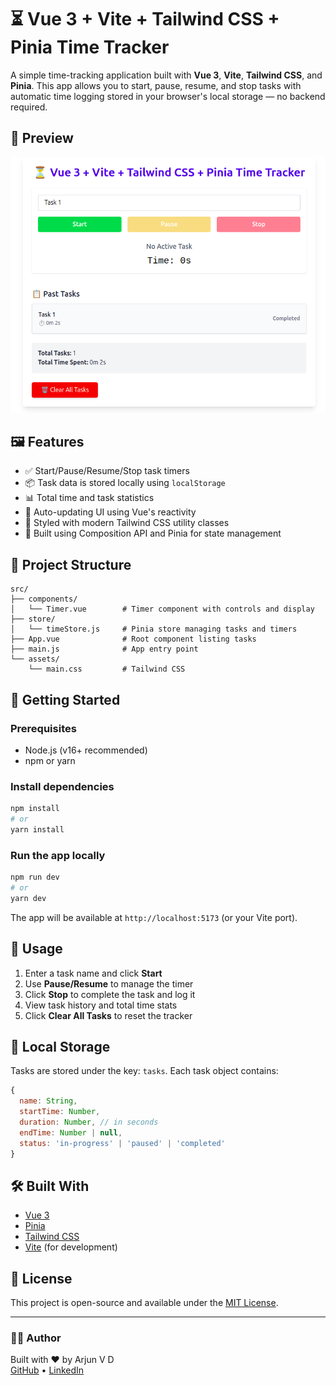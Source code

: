 # ⏳ Vue 3 + Vite + Tailwind CSS + Pinia Time Tracker

A simple time-tracking application built with **Vue 3**, **Vite**, **Tailwind CSS**, and **Pinia**. This app allows you to start, pause, resume, and stop tasks with automatic time logging stored in your browser's local storage — no backend required.

## 📸 Preview

![Time Tracker Preview](./public/preview-timer.png)

## 🖼️ Features

- ✅ Start/Pause/Resume/Stop task timers
- 📦 Task data is stored locally using `localStorage`
- 📊 Total time and task statistics
- 🔄 Auto-updating UI using Vue's reactivity
- 🎨 Styled with modern Tailwind CSS utility classes
- 🧠 Built using Composition API and Pinia for state management

## 🧱 Project Structure

```
src/
├── components/
│   └── Timer.vue        # Timer component with controls and display
├── store/
│   └── timeStore.js     # Pinia store managing tasks and timers
├── App.vue              # Root component listing tasks
├── main.js              # App entry point
└── assets/
    └── main.css         # Tailwind CSS
```

## 🚀 Getting Started

### Prerequisites

- Node.js (v16+ recommended)
- npm or yarn

### Install dependencies

```bash
npm install
# or
yarn install
```

### Run the app locally

```bash
npm run dev
# or
yarn dev
```

The app will be available at `http://localhost:5173` (or your Vite port).

## 🧪 Usage

1. Enter a task name and click **Start**
2. Use **Pause/Resume** to manage the timer
3. Click **Stop** to complete the task and log it
4. View task history and total time stats
5. Click **Clear All Tasks** to reset the tracker

## 📁 Local Storage

Tasks are stored under the key: `tasks`. Each task object contains:

```js
{
  name: String,
  startTime: Number,
  duration: Number, // in seconds
  endTime: Number | null,
  status: 'in-progress' | 'paused' | 'completed'
}
```

## 🛠️ Built With

- [Vue 3](https://vuejs.org/)
- [Pinia](https://pinia.vuejs.org/)
- [Tailwind CSS](https://tailwindcss.com/)
- [Vite](https://vitejs.dev/) (for development)

## 📃 License

This project is open-source and available under the [MIT License](LICENSE).

---

### 👨‍💻 Author

Built with ❤️ by Arjun V D  
[GitHub](https://github.com/ArjunvDevaraj) • [LinkedIn](https://www.linkedin.com/in/arjunvdevaraj)
